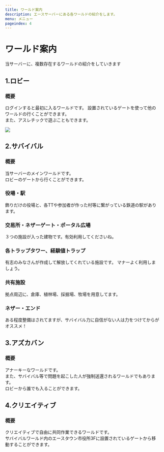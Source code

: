 ```yaml
---
title: ワールド案内
description: エースサーバーにある各ワールドの紹介をします。
menu: メニュー
pageindex: 4
---
```

# ワールド案内

当サーバーに、複数存在するワールドの紹介をしていきます

## 1.ロビー

### 概要

ログインすると最初に入るワールドです。
設置されているゲートを使って他のワールドの行くことができます。\
また、アスレチックで遊ぶこともできます。

![](/img/2021-03-24_22.36.49.png)

## 2.サバイバル

### 概要

当サーバーのメインワールドです。\
ロビーのゲートから行くことができます。

### 役場・駅

飾りだけの役場と、各TTや参加者が作った村等に繋がっている鉄道の駅があります。

### 交易所・ネザーゲート・ポータル広場

３つの施設が入った建物です。有効利用してくださいね。

### 各トラップタワー、経験値トラップ

有志のみなさんが作成して解放してくれている施設です。
マナーよく利用しましょう。

### 共有施設

拠点周辺に、倉庫、植林場、採掘場、牧場を用意してます。

### ネザー・エンド

ある程度整備はされてますが、サバイバル力に自信がない人は力をつけてからがオススメ！

## 3.アズカバン

### 概要

アナーキーなワールドです。\
また、サバイバル等で問題を起こした人が強制送還されるワールドでもあります。\
ロビーから誰でも入ることができます。

## 4.クリエイティブ

### 概要

クリエイティブで自由に共同作業できるワールドです。\
サバイバルワールド内のエースタウン市役所3Fに設置されているゲートから移動することができます。